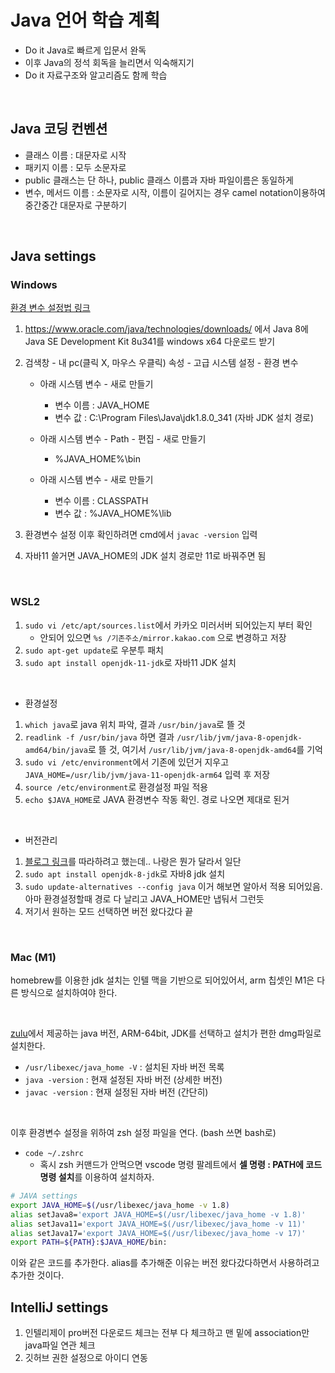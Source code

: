 # Java 언어 학습 계획

-   Do it Java로 빠르게 입문서 완독
-   이후 Java의 정석 회독을 늘리면서 익숙해지기
-   Do it 자료구조와 알고리즘도 함께 학습

<br>

## Java 코딩 컨벤션

-   클래스 이름 : 대문자로 시작
-   패키지 이름 : 모두 소문자로
-   public 클래스는 단 하나, public 클래스 이름과 자바 파일이름은 동일하게
-   변수, 메서드 이름 : 소문자로 시작, 이름이 길어지는 경우 camel notation이용하여 중간중간 대문자로 구분하기

<br>

## Java settings

### Windows

[환경 변수 설정법 링크](https://suzxc2468.tistory.com/141)

1. https://www.oracle.com/java/technologies/downloads/ 에서 Java 8에 Java SE Development Kit 8u341를 windows x64 다운로드 받기
2. 검색창 - 내 pc(클릭 X, 마우스 우클릭) 속성 - 고급 시스템 설정 - 환경 변수

    - 아래 시스템 변수 - 새로 만들기

        - 변수 이름 : JAVA_HOME
        - 변수 값 : C:\Program Files\Java\jdk1.8.0_341 (자바 JDK 설치 경로)

    - 아래 시스템 변수 - Path - 편집 - 새로 만들기

        - %JAVA_HOME%\bin

    - 아래 시스템 변수 - 새로 만들기
        - 변수 이름 : CLASSPATH
        - 변수 값 : %JAVA_HOME%\lib

3. 환경변수 설정 이후 확인하려면 cmd에서 `javac -version` 입력
4. 자바11 쓸거면 JAVA_HOME의 JDK 설치 경로만 11로 바꿔주면 됨

<br>

### WSL2

1. `sudo vi /etc/apt/sources.list`에서 카카오 미러서버 되어있는지 부터 확인
    - 안되어 있으면 `%s /기존주소/mirror.kakao.com` 으로 변경하고 저장
2. `sudo apt-get update`로 우분투 패치
3. `sudo apt install openjdk-11-jdk`로 자바11 JDK 설치

<br>

-   환경설정

1. `which java`로 java 위치 파악, 결과 `/usr/bin/java`로 뜰 것
2. `readlink -f /usr/bin/java` 하면 결과 `/usr/lib/jvm/java-8-openjdk-amd64/bin/java`로 뜰 것, 여기서 `/usr/lib/jvm/java-8-openjdk-amd64`를 기억
3. `sudo vi /etc/environment`에서 기존에 있던거 지우고 `JAVA_HOME=/usr/lib/jvm/java-11-openjdk-arm64` 입력 후 저장
4. `source /etc/environment`로 환경설정 파일 적용
5. `echo $JAVA_HOME`로 JAVA 환경변수 작동 확인. 경로 나오면 제대로 된거

<br>

-   버전관리

1. [블로그 링크](https://codechacha.com/ko/ubuntu-install-open-jdk11/)를 따라하려고 했는데.. 나랑은 뭔가 달라서 일단
2. `sudo apt install openjdk-8-jdk`로 자바8 jdk 설치
3. `sudo update-alternatives --config java` 이거 해보면 알아서 적용 되어있음. 아마 환경설정할때 경로 다 날리고 JAVA_HOME만 냅둬서 그런듯
4. 저기서 원하는 모드 선택하면 버전 왔다갔다 끝

<br>

### Mac (M1)

homebrew를 이용한 jdk 설치는 인텔 맥을 기반으로 되어있어서, arm 칩셋인 M1은 다른 방식으로 설치하여야 한다.

<br>

[zulu](https://www.azul.com/downloads/?version=java-17-lts&os=macos&architecture=arm-64-bit&package=jdk)에서 제공하는 java 버전, ARM-64bit, JDK를 선택하고 설치가 편한 dmg파일로 설치한다.

- `/usr/libexec/java_home -V` : 설치된 자바 버전 목록
- `java -version` : 현재 설정된 자바 버전 (상세한 버전)
- `javac -version` : 현재 설정된 자바 버전 (간단히)

<br>

이후 환경변수 설정을 위하여 zsh 설정 파일을 연다. (bash 쓰면 bash로)

- `code ~/.zshrc`
    - 혹시 zsh 커맨드가 안먹으면 vscode 명령 팔레트에서 **셀 명령 : PATH에 코드 명령 설치**를 이용하여 설치하자.

```bash
# JAVA settings
export JAVA_HOME=$(/usr/libexec/java_home -v 1.8)
alias setJava8='export JAVA_HOME=$(/usr/libexec/java_home -v 1.8)'
alias setJava11='export JAVA_HOME=$(/usr/libexec/java_home -v 11)'
alias setJava17='export JAVA_HOME=$(/usr/libexec/java_home -v 17)'
export PATH=${PATH}:$JAVA_HOME/bin:
```

이와 같은 코드를 추가한다. alias를 추가해준 이유는 버전 왔다갔다하면서 사용하려고 추가한 것이다.



## IntelliJ settings

1. 인텔리제이 pro버전 다운로드 체크는 전부 다 체크하고 맨 밑에 association만 java파일 연관 체크
2. 깃허브 권한 설정으로 아이디 연동

<br>
